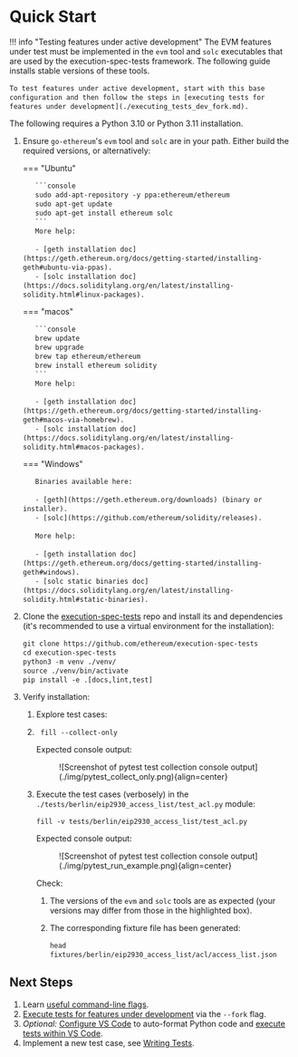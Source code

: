 # Quick Start

!!! info "Testing features under active development"
    The EVM features under test must be implemented in the `evm` tool and `solc` executables that are used by the execution-spec-tests framework. The following guide installs stable versions of these tools.

    To test features under active development, start with this base configuration and then follow the steps in [executing tests for features under development](./executing_tests_dev_fork.md). 


The following requires a Python 3.10 or Python 3.11 installation.

1. Ensure `go-ethereum`'s `evm` tool and `solc` are in your path. Either build the required versions, or alternatively:

    === "Ubuntu"

          ```console
          sudo add-apt-repository -y ppa:ethereum/ethereum
          sudo apt-get update
          sudo apt-get install ethereum solc
          ```
          More help:

          - [geth installation doc](https://geth.ethereum.org/docs/getting-started/installing-geth#ubuntu-via-ppas).
          - [solc installation doc](https://docs.soliditylang.org/en/latest/installing-solidity.html#linux-packages).

    === "macos"

          ```console
          brew update
          brew upgrade
          brew tap ethereum/ethereum
          brew install ethereum solidity
          ```
          More help:

          - [geth installation doc](https://geth.ethereum.org/docs/getting-started/installing-geth#macos-via-homebrew).
          - [solc installation doc](https://docs.soliditylang.org/en/latest/installing-solidity.html#macos-packages).

    === "Windows"

          Binaries available here:

          - [geth](https://geth.ethereum.org/downloads) (binary or installer).
          - [solc](https://github.com/ethereum/solidity/releases).

          More help:

          - [geth installation doc](https://geth.ethereum.org/docs/getting-started/installing-geth#windows).
          - [solc static binaries doc](https://docs.soliditylang.org/en/latest/installing-solidity.html#static-binaries).

2. Clone the [execution-spec-tests](https://github.com/ethereum/execution-spec-tests) repo and install its and dependencies (it's recommended to use a virtual environment for the installation):

   ```console
   git clone https://github.com/ethereum/execution-spec-tests
   cd execution-spec-tests
   python3 -m venv ./venv/
   source ./venv/bin/activate
   pip install -e .[docs,lint,test]
   ```

3. Verify installation:
    1. Explore test cases:

    2. ```console
        fill --collect-only
        ```

       Expected console output:
       <figure markdown>  <!-- markdownlint-disable MD033 (MD033=no-inline-html) -->
         ![Screenshot of pytest test collection console output](./img/pytest_collect_only.png){align=center}
       </figure>
    3. Execute the test cases (verbosely) in the `./tests/berlin/eip2930_access_list/test_acl.py` module:

       ```console
       fill -v tests/berlin/eip2930_access_list/test_acl.py
       ```

       Expected console output:
       <figure markdown>  <!-- markdownlint-disable MD033 (MD033=no-inline-html) -->
        ![Screenshot of pytest test collection console output](./img/pytest_run_example.png){align=center}
       </figure>
       Check:

       1. The versions of the `evm` and `solc` tools are as expected (your versions may differ from those in the highlighted box).
       2. The corresponding fixture file has been generated:

          ```console
          head fixtures/berlin/eip2930_access_list/acl/access_list.json
          ```

## Next Steps

1. Learn [useful command-line flags](./executing_tests_command_line.md).
2. [Execute tests for features under development](./executing_tests_dev_fork.md) via the `--fork` flag.
3. _Optional:_ [Configure VS Code](./setup_vs_code.md) to auto-format Python code and [execute tests within VS Code](./executing_tests_vs_code.md#executing-and-debugging-test-cases).
4. Implement a new test case, see [Writing Tests](../writing_tests/index.md).
